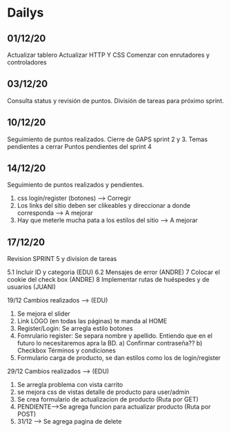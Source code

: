 
<h1>Dailys</h1>

<h2>01/12/20</h2>

Actualizar tablero 
Actualizar HTTP Y CSS
Comenzar con enrutadores y controladores

<h2>03/12/20</h2>

Consulta status y revisión de puntos.
División de tareas para próximo sprint.

<h2>10/12/20</h2>

Seguimiento de puntos realizados.
Cierre de GAPS sprint 2 y 3.
Temas pendientes a cerrar
Puntos pendientes del sprint 4

<h2>14/12/20</h2>

Seguimiento de puntos realizados y pendientes.
1) css login/register (botones) --> Corregir
2) Los links del sitio deben ser clikeables y direccionar a donde corresponda --> A mejorar
3) Hay que meterle mucha pata a los estilos del sitio --> A mejorar


<h2>17/12/20</h2>
Revision SPRINT 5 y division de tareas

5.1 Incluir ID y categoria (EDU)
6.2 Mensajes de error (ANDRE)
7 Colocar el cookie del check box (ANDRE)
8 Implementar rutas de huéspedes y de usuarios  (JUANI)

19/12 Cambios realizados --> (EDU)
1) Se mejora el slider
2) Link LOGO (en todas las páginas) te manda al HOME
3) Register/Login: Se arregla estilo botones
4) Fomrulario register: Se separa nombre y apellido. Entiendo que en el futuro lo necesitaremos apra la BD.
    a) Confirmar contraseña??
    b) Checkbox Términos y condiciones
6) Formulario carga de producto, se dan estilos como los de login/register

29/12 Cambios realizados --> (EDU)
1) Se arregla problema con vista carrito
2) se mejora css de vistas detalle de producto para user/admin
3) Se crea formulario de actualizacion de producto (Ruta por GET)
4) PENDIENTE-->Se agrega funcion para actualizar producto (Ruta por POST)
5) 31/12 --> Se agrega pagina de delete
